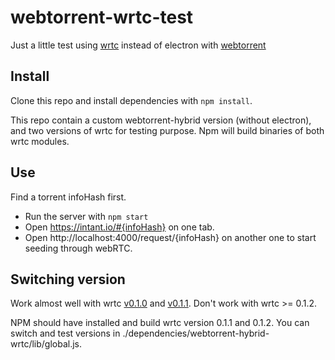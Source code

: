 # webtorrent-wrtc-test
Just a little test using [wrtc](https://github.com/js-platform/node-webrtc) instead of electron with [webtorrent](https://github.com/webtorrent/webtorrent)

## Install
Clone this repo and install dependencies with `npm install`.

This repo contain a custom webtorrent-hybrid version (without electron), and two versions of wrtc for testing purpose.
Npm will build binaries of both wrtc modules.

## Use 
Find a torrent infoHash first. 

- Run the server with `npm start`
- Open https://intant.io/#{infoHash} on one tab.
- Open http://localhost:4000/request/{infoHash} on another one to start seeding through webRTC. 

## Switching version 
Work almost well with wrtc [v0.1.0](https://github.com/js-platform/node-webrtc/tree/v0.1.0) and [v0.1.1](https://github.com/js-platform/node-webrtc/tree/v0.1.1).
Don't work with wrtc >= 0.1.2. 

NPM should have installed and build wrtc version 0.1.1 and 0.1.2.
You can switch and test versions in ./dependencies/webtorrent-hybrid-wrtc/lib/global.js.